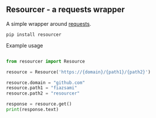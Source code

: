 ## Resourcer - a requests wrapper

A simple wrapper around [requests](https://github.com/psf/requests).  

```
pip install resourcer
```

Example usage

```Python

from resourcer import Resource

resource = Resource('https://{domain}/{path1}/{path2}')

resource.domain = "github.com"
resource.path1 = "fiazsami"
resource.path2 = "resourcer"

response = resource.get()
print(response.text)
```